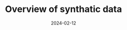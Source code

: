 ---
title: 'Overview of synthatic data'
date: 2024-02-12
permalink: /posts/2024/02/synthatic-data/
toc: true
tags:
  - cool posts
  - category1
  - category2
---
